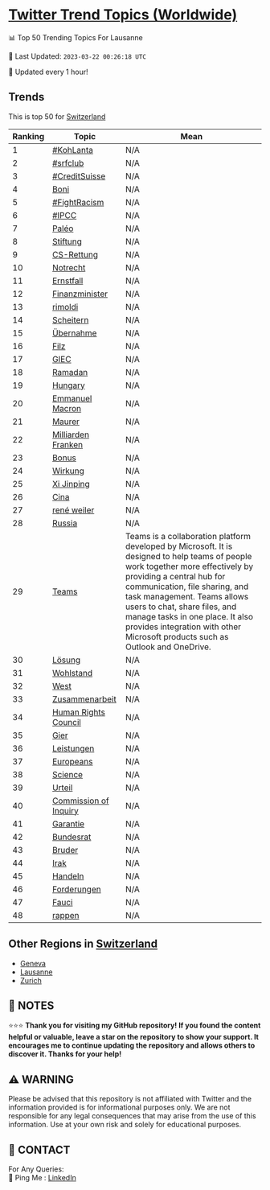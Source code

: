 [Twitter Trend Topics (Worldwide)](https://github.com/ErcinDedeoglu/Twitter-Trend-Topics)
==========


📊 Top 50 Trending Topics For Lausanne

📆 Last Updated: `2023-03-22 00:26:18 UTC`

🔧 Updated every 1 hour!


## Trends

This is top 50 for [Switzerland](</Switzerland>)

| Ranking | Topic | Mean |
| ------- | ------------ | ------------ |
| 1 | [#KohLanta](http://twitter.com/search?q=%23KohLanta) | N/A |
| 2 | [#srfclub](http://twitter.com/search?q=%23srfclub) | N/A |
| 3 | [#CreditSuisse](http://twitter.com/search?q=%23CreditSuisse) | N/A |
| 4 | [Boni](http://twitter.com/search?q=Boni) | N/A |
| 5 | [#FightRacism](http://twitter.com/search?q=%23FightRacism) | N/A |
| 6 | [#IPCC](http://twitter.com/search?q=%23IPCC) | N/A |
| 7 | [Paléo](http://twitter.com/search?q=Pal%c3%a9o) | N/A |
| 8 | [Stiftung](http://twitter.com/search?q=Stiftung) | N/A |
| 9 | [CS-Rettung](http://twitter.com/search?q=CS-Rettung) | N/A |
| 10 | [Notrecht](http://twitter.com/search?q=Notrecht) | N/A |
| 11 | [Ernstfall](http://twitter.com/search?q=Ernstfall) | N/A |
| 12 | [Finanzminister](http://twitter.com/search?q=Finanzminister) | N/A |
| 13 | [rimoldi](http://twitter.com/search?q=rimoldi) | N/A |
| 14 | [Scheitern](http://twitter.com/search?q=Scheitern) | N/A |
| 15 | [Übernahme](http://twitter.com/search?q=%c3%9cbernahme) | N/A |
| 16 | [Filz](http://twitter.com/search?q=Filz) | N/A |
| 17 | [GIEC](http://twitter.com/search?q=GIEC) | N/A |
| 18 | [Ramadan](http://twitter.com/search?q=Ramadan) | N/A |
| 19 | [Hungary](http://twitter.com/search?q=Hungary) | N/A |
| 20 | [Emmanuel Macron](http://twitter.com/search?q=Emmanuel+Macron) | N/A |
| 21 | [Maurer](http://twitter.com/search?q=Maurer) | N/A |
| 22 | [Milliarden Franken](http://twitter.com/search?q=Milliarden+Franken) | N/A |
| 23 | [Bonus](http://twitter.com/search?q=Bonus) | N/A |
| 24 | [Wirkung](http://twitter.com/search?q=Wirkung) | N/A |
| 25 | [Xi Jinping](http://twitter.com/search?q=Xi+Jinping) | N/A |
| 26 | [Cina](http://twitter.com/search?q=Cina) | N/A |
| 27 | [rené weiler](http://twitter.com/search?q=ren%c3%a9+weiler) | N/A |
| 28 | [Russia](http://twitter.com/search?q=Russia) | N/A |
| 29 | [Teams](http://twitter.com/search?q=Teams) | Teams is a collaboration platform developed by Microsoft. It is designed to help teams of people work together more effectively by providing a central hub for communication, file sharing, and task management. Teams allows users to chat, share files, and manage tasks in one place. It also provides integration with other Microsoft products such as Outlook and OneDrive. |
| 30 | [Lösung](http://twitter.com/search?q=L%c3%b6sung) | N/A |
| 31 | [Wohlstand](http://twitter.com/search?q=Wohlstand) | N/A |
| 32 | [West](http://twitter.com/search?q=West) | N/A |
| 33 | [Zusammenarbeit](http://twitter.com/search?q=Zusammenarbeit) | N/A |
| 34 | [Human Rights Council](http://twitter.com/search?q=Human+Rights+Council) | N/A |
| 35 | [Gier](http://twitter.com/search?q=Gier) | N/A |
| 36 | [Leistungen](http://twitter.com/search?q=Leistungen) | N/A |
| 37 | [Europeans](http://twitter.com/search?q=Europeans) | N/A |
| 38 | [Science](http://twitter.com/search?q=Science) | N/A |
| 39 | [Urteil](http://twitter.com/search?q=Urteil) | N/A |
| 40 | [Commission of Inquiry](http://twitter.com/search?q=Commission+of+Inquiry) | N/A |
| 41 | [Garantie](http://twitter.com/search?q=Garantie) | N/A |
| 42 | [Bundesrat](http://twitter.com/search?q=Bundesrat) | N/A |
| 43 | [Bruder](http://twitter.com/search?q=Bruder) | N/A |
| 44 | [Irak](http://twitter.com/search?q=Irak) | N/A |
| 45 | [Handeln](http://twitter.com/search?q=Handeln) | N/A |
| 46 | [Forderungen](http://twitter.com/search?q=Forderungen) | N/A |
| 47 | [Fauci](http://twitter.com/search?q=Fauci) | N/A |
| 48 | [rappen](http://twitter.com/search?q=rappen) | N/A |



## Other Regions in [Switzerland](</Switzerland>)

* [Geneva](</Switzerland/Geneva.md>)
* [Lausanne](</Switzerland/Lausanne.md>)
* [Zurich](</Switzerland/Zurich.md>)



## 📝 NOTES

⭐⭐⭐ **Thank you for visiting my GitHub repository! If you found the content helpful or valuable, leave a star on the repository to show your support. It encourages me to continue updating the repository and allows others to discover it. Thanks for your help!**


## ⚠️ WARNING

Please be advised that this repository is not affiliated with Twitter and the information provided is for informational purposes only. We are not responsible for any legal consequences that may arise from the use of this information. Use at your own risk and solely for educational purposes.


## 📨 CONTACT

 For Any Queries:  
            🏓 Ping Me : [LinkedIn](https://www.linkedin.com/in/ercindedeoglu/)
